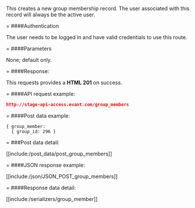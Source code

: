 <!-- --- title: POST /group_members -->

This creates a new group membership record. The user associated with this record will always be the active user.

=
####Authentication

The user needs to be logged in and have valid credentials to use this route. 

=
####Parameters

None; default only.

=
####Response:

This requests provides a <strong>HTML 201</strong> on success.

=
####API request example:
```json
http://stage-api-access.evant.com/group_members
```

=
####Post data example:
```
{ group_member: 
  { group_id: 296 } 
```

=
###Post data detail:

[[include:/post_data/post_group_members]]

=
####JSON response example:

[[include:/json/JSON_POST_group_members]]

=
####Response data detail:

[[include:/serializers/group_member]]
